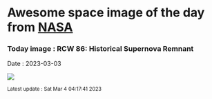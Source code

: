 
# Awesome space image of the day from [NASA](https://api.nasa.gov/)

### Today image : RCW 86: Historical Supernova Remnant
Date : 2023-03-03

![](https://apod.nasa.gov/apod/image/2303/noirlab2307a1024c.jpg)

<small>Latest update : Sat Mar  4 04:17:41 2023</small>
        